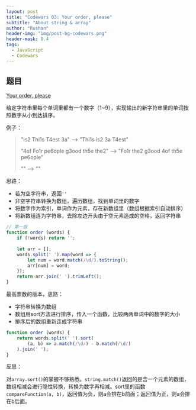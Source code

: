 ```yaml
---
layout: post
title: "Codewars 03: Your order, please"
subtitle: "About string & array"
author: "Rushan"
header-img: "img/post-bg-codewars.png"
header-mask: 0.4
tags:
  - JavaScript
  - Codewars
---
```


## 题目

[Your order, please](https://www.codewars.com/kata/your-order-please)

给定字符串里每个单词里都有一个数字（1~9），实现输出的新字符串里的单词按照数字从小到达排序。

例子：

> "is2 Thi1s T4est 3a"  -->  "Thi1s is2 3a T4est"
> 
> "4of Fo1r pe6ople g3ood th5e the2"  -->  "Fo1r the2 g3ood 4of th5e pe6ople"
> 
> ""  -->  ""

思路：

- 若为空字符串，返回`''`
- 非空字符串转换为数组，遍历数组，找到单词里的数字
- 将数字作为索引，单词作为元素，存在新数组里（数组根据索引自动排序）
- 将新数组连为字符串，去除左边开头由于空元素造成的空格，返回字符串

```js
// 第一版
function order (words) {
    if (!words) return '';
  
    let arr = [];
    words.split(' ').map(word => {
        let num = word.match(/\d/).toString();
        arr[num] = word;
    });
    return arr.join(' ').trimLeft();
}
```

最高票数的版本，思路：

- 字符串转换为数组
- 数组用sort方法进行排序，传入一个函数，比较两两单词中的数字的大小
- 排序后的数组重新连成字符串

```js
function order (words) {
    return words.split(' ').sort(
        (a, b) => a.match(/\d/) - b.match(/\d/)
    ).join(' ');
}
```

反思：

对`array.sort()`的掌握不够熟悉。`string.match()`返回的是含一个元素的数组，数组相减会进行隐性转换，转换为数字再相减。sort里的函数`compareFunction(a, b)`，返回值为负，则a会排在b前面；返回值为正，则a会排在b后面。
